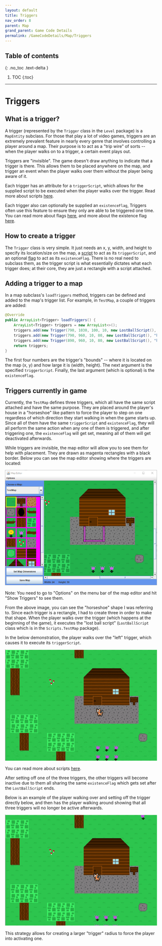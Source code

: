 ```yaml
---
layout: default
title: Triggers
nav_order: 8
parent: Map
grand_parent: Game Code Details
permalink: /GameCodeDetails/Map/Triggers
---
```


## Table of contents
{: .no_toc .text-delta }

1. TOC
{:toc}

---

# Triggers

## What is a trigger?

A trigger (represented by the `Trigger` class in the `Level` package) is a `MapEntity` subclass. 
For those that play a lot of video games, triggers are an extremely prevalent feature in nearly every genre that involves controlling a player around a map.
Their purpose is to act as a "trip wire" of sorts -- when the player walks on to a trigger, a certain event plays out.

Triggers are "invisible". 
The game doesn't draw anything to indicate that a trigger is there.
This allows them to be placed anywhere on the map, and trigger an event when the player walks over them without the player being aware of it.

Each trigger has an attribute for a `triggerScript`, which allows for the supplied script to be executed when the player walks over the trigger.
Read more about scripts [here](./scripting-engine-overview.md).

Each trigger also can optionally be supplied an `existenceFlag`, 
Triggers often use this feature to ensure they only are able to be triggered one time.
You can read more about flags [here](./scripting-engine-overview.md#flags), and more about the existence flag [here](./map-entities.md#existence-flag).

## How to create a trigger

The `Trigger` class is very simple. 
It just needs an x, y, width, and height to specify its location/size on the map, a [script](./scripting-engine-overview.md) to act as its `triggerScript`, and an optional [flag](./scripting-engine-overview.md#flags) to act as its `existenceFlag`.
There is no real need to subclass them, as the trigger script is what essentially dictates what each trigger does; at their core, they are just a rectangle with a script attached.

## Adding a trigger to a map

In a map subclass's `loadTriggers` method, triggers can be defined and added to the map's trigger list. 
For example, in `TestMap`, a couple of triggers are added:

```java
@Override
public ArrayList<Trigger> loadTriggers() {
    ArrayList<Trigger> triggers = new ArrayList<>();
    triggers.add(new Trigger(790, 1030, 100, 10, new LostBallScript(), "hasLostBall"));
    triggers.add(new Trigger(790, 960, 10, 80, new LostBallScript(), "hasLostBall"));
    triggers.add(new Trigger(890, 960, 10, 80, new LostBallScript(), "hasLostBall"));
    return triggers;
}
```

The first four numbers are the trigger's "bounds" -- where it is located on the map (x, y) and how large it is (width, height).
The next argument is the specified `triggerScript`. Finally, the last argument (which is optional) is the `existenceFlag`.

## Triggers currently in game

Currently, the `TestMap` defines three triggers, which all have the same script attached and have the same purpose.
They are placed around the player's house in a "horseshoe" like pattern to force the player to step on one
regardless of which direction they start walking in when the game starts up. 
Since all of them have the same `triggerScript` and `existenceFlag`,
they will all perform the same action when any one of them is triggered, and after triggering one, the `existenceFlag` will get set, meaning all of them will get deactivated afterwards.

While triggers are invisible, the map editor will allow you to see them for help with placement. 
They are drawn as magenta rectangles with a black border. 
Below you can see the map editor showing where the triggers are located:

![triggers-shown-in-map-editor.png](../../../assets/images/triggers-shown-in-map-editor.png)

Note: You need to go to "Options" on the menu bar of the map editor and hit "Show Triggers" to see them.

From the above image, you can see the "horseshoe" shape I was referring to. 
Since each trigger is a rectangle, I had to create three in order to make that shape. 
When the player walks over the trigger (which happens at the beginning of the game), it executes the "lost ball script" (`LostBallScript` class which is in the `Scripts.TestMap` package).

In the below demonstration, the player walks over the "left" trigger, which causes it to execute its `triggerScript`.

![trigger-1.gif](../../../assets/images/trigger-1.gif)

You can read more about scripts [here](./script-details.md).

After setting off one of the three triggers, the other triggers will become inactive due to them all sharing the same `existenceFlag` which gets set after the `LostBallScript` ends.

Below is an example of the player walking over and setting off the trigger directly below, and then has the player walking around showing that all three triggers will no longer be active afterwards.

![trigger-2.gif](../../../assets/images/trigger-2.gif)

This strategy allows for creating a larger "trigger" radius to force the player into activating one.